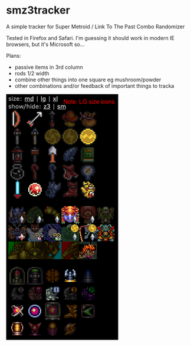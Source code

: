 # smz3tracker

A simple tracker for Super Metroid / Link To The Past Combo Randomizer

Tested in Firefox and Safari. I'm guessing it should work in modern IE browsers, but it's Microsoft so...

Plans:
- passive items in 3rd column
- rods 1/2 width
- combine other things into one square eg mushroom/powder
- other combinations and/or feedback of important things to tracka


![Screenshot](screenshot_v1-1.png)
